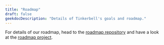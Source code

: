 ```yaml
---
title: "Roadmap"
draft: false
geekdocDescription: "Details of Tinkerbell's goals and roadmap."
---
```


For details of our roadmap, head to the
[roadmap repository](https://github.com/tinkerbell/roadmap) and have a look at
the [roadmap project](https://github.com/orgs/tinkerbell/projects/16).

